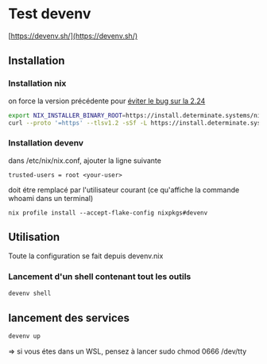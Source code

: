 # Test devenv

[https://devenv.sh/](https://devenv.sh/)

## Installation

### Installation nix

on force la version précédente pour [éviter le bug sur la 2.24](https://github.com/cachix/devenv/issues/1364)
```bash
export NIX_INSTALLER_BINARY_ROOT=https://install.determinate.systems/nix/tag/v0.23.0 
curl --proto '=https' --tlsv1.2 -sSf -L https://install.determinate.systems/nix | sh -s -- install
```



### Installation devenv

dans /etc/nix/nix.conf, ajouter la ligne suivante

```
trusted-users = root <your-user> 
```

<your-user> doit étre remplacé par l'utilisateur courant (ce qu'affiche la commande whoami dans un terminal)

```
nix profile install --accept-flake-config nixpkgs#devenv
```

## Utilisation

Toute la configuration se fait depuis devenv.nix

### Lancement d'un shell contenant tout les outils

```bash
devenv shell
```


## lancement des services



```bash
devenv up
```

=> si vous étes dans un WSL, pensez à lancer sudo chmod 0666 /dev/tty